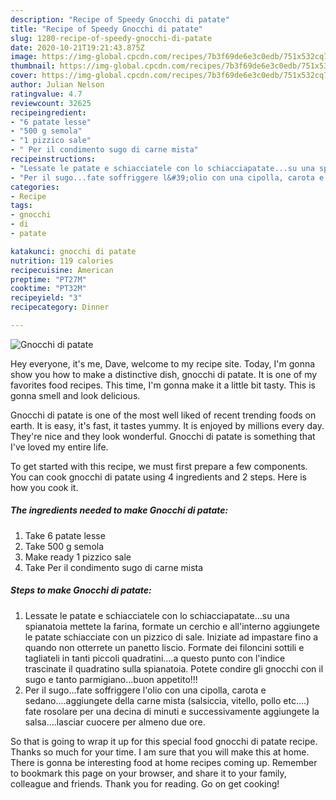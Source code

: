 ```yaml
---
description: "Recipe of Speedy Gnocchi di patate"
title: "Recipe of Speedy Gnocchi di patate"
slug: 1280-recipe-of-speedy-gnocchi-di-patate
date: 2020-10-21T19:21:43.875Z
image: https://img-global.cpcdn.com/recipes/7b3f69de6e3c0edb/751x532cq70/gnocchi-di-patate-recipe-main-photo.jpg
thumbnail: https://img-global.cpcdn.com/recipes/7b3f69de6e3c0edb/751x532cq70/gnocchi-di-patate-recipe-main-photo.jpg
cover: https://img-global.cpcdn.com/recipes/7b3f69de6e3c0edb/751x532cq70/gnocchi-di-patate-recipe-main-photo.jpg
author: Julian Nelson
ratingvalue: 4.7
reviewcount: 32625
recipeingredient:
- "6 patate lesse"
- "500 g semola"
- "1 pizzico sale"
- " Per il condimento sugo di carne mista"
recipeinstructions:
- "Lessate le patate e schiacciatele con lo schiacciapatate...su una spianatoia mettete la farina, formate un cerchio e all&#39;interno aggiungete le patate schiacciate con un pizzico di sale. Iniziate ad impastare fino a quando non otterrete un panetto liscio. Formate dei filoncini sottili e tagliateli in tanti piccoli quadratini....a questo punto con l&#39;indice trascinate il quadratino sulla spianatoia. Potete condire gli gnocchi con il sugo e tanto parmigiano...buon appetito!!!"
- "Per il sugo...fate soffriggere l&#39;olio con una cipolla, carota e sedano....aggiungete della carne mista (salsiccia, vitello, pollo etc....) fate rosolare per una decina di minuti e successivamente aggiungete la salsa....lasciar cuocere per almeno due ore."
categories:
- Recipe
tags:
- gnocchi
- di
- patate

katakunci: gnocchi di patate 
nutrition: 119 calories
recipecuisine: American
preptime: "PT27M"
cooktime: "PT32M"
recipeyield: "3"
recipecategory: Dinner

---
```



![Gnocchi di patate](https://img-global.cpcdn.com/recipes/7b3f69de6e3c0edb/751x532cq70/gnocchi-di-patate-recipe-main-photo.jpg)

Hey everyone, it's me, Dave, welcome to my recipe site. Today, I'm gonna show you how to make a distinctive dish, gnocchi di patate. It is one of my favorites food recipes. This time, I'm gonna make it a little bit tasty. This is gonna smell and look delicious.



Gnocchi di patate is one of the most well liked of recent trending foods on earth. It is easy, it's fast, it tastes yummy. It is enjoyed by millions every day. They're nice and they look wonderful. Gnocchi di patate is something that I've loved my entire life.


To get started with this recipe, we must first prepare a few components. You can cook gnocchi di patate using 4 ingredients and 2 steps. Here is how you cook it.

<!--inarticleads1-->

##### The ingredients needed to make Gnocchi di patate:

1. Take 6 patate lesse
1. Take 500 g semola
1. Make ready 1 pizzico sale
1. Take  Per il condimento sugo di carne mista




<!--inarticleads2-->

##### Steps to make Gnocchi di patate:

1. Lessate le patate e schiacciatele con lo schiacciapatate...su una spianatoia mettete la farina, formate un cerchio e all&#39;interno aggiungete le patate schiacciate con un pizzico di sale. Iniziate ad impastare fino a quando non otterrete un panetto liscio. Formate dei filoncini sottili e tagliateli in tanti piccoli quadratini....a questo punto con l&#39;indice trascinate il quadratino sulla spianatoia. Potete condire gli gnocchi con il sugo e tanto parmigiano...buon appetito!!!
1. Per il sugo...fate soffriggere l&#39;olio con una cipolla, carota e sedano....aggiungete della carne mista (salsiccia, vitello, pollo etc....) fate rosolare per una decina di minuti e successivamente aggiungete la salsa....lasciar cuocere per almeno due ore.




So that is going to wrap it up for this special food gnocchi di patate recipe. Thanks so much for your time. I am sure that you will make this at home. There is gonna be interesting food at home recipes coming up. Remember to bookmark this page on your browser, and share it to your family, colleague and friends. Thank you for reading. Go on get cooking!
